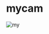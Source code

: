 # mycam
![my](https://user-images.githubusercontent.com/95539537/218270337-72058288-6d1e-4e34-afce-766a26640679.png)
